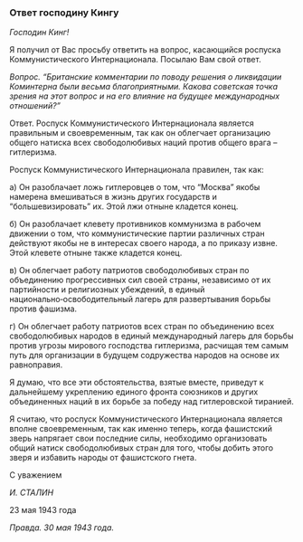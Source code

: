 ### Ответ господину Кингу

_Господин Кинг!_

Я получил от Вас просьбу ответить на вопрос, касающийся роспуска Коммунистического Интернационала. Посылаю Вам свой ответ.

_Вопрос. “Британские комментарии по поводу решения о ликвидации Коминтерна были весьма благоприятными. Какова советская точка зрения на этот вопрос и на его влияние на будущее международных отношений?”_

Ответ. Роспуск Коммунистического Интернационала является правильным и своевременным, так как он облегчает организацию общего натиска всех свободолюбивых наций против общего врага – гитлеризма.

Роспуск Коммунистического Интернационала правилен, так как:

а) Он разоблачает ложь гитлеровцев о том, что “Москва” якобы намерена вмешиваться в жизнь других государств и “большевизировать” их. Этой лжи отныне кладется конец.

б) Он разоблачает клевету противников коммунизма в рабочем движении о том, что коммунистические партии различных стран действуют якобы не в интересах своего народа, а по приказу извне. Этой клевете отныне также кладется конец.

в) Он облегчает работу патриотов свободолюбивых стран по объединению прогрессивных сил своей страны, независимо от их партийности и религиозных убеждений, в единый национально‑освободительный лагерь для развертывания борьбы против фашизма.

г) Он облегчает работу патриотов всех стран по объединению всех свободолюбивых народов в единый международный лагерь для борьбы против угрозы мирового господства гитлеризма, расчищая тем самым путь для организации в будущем содружества народов на основе их равноправия.

Я думаю, что все эти обстоятельства, взятые вместе, приведут к дальнейшему укреплению единого фронта союзников и других объединенных наций в их борьбе за победу над гитлеровской тиранией.

Я считаю, что роспуск Коммунистического Интернационала является вполне своевременным, так как именно теперь, когда фашистский зверь напрягает свои последние силы, необходимо организовать общий натиск свободолюбивых стран для того, чтобы добить этого зверя и избавить народы от фашистского гнета.

С уважением

_И. СТАЛИН_

23 мая 1943 года

_Правда. 30 мая 1943 года._